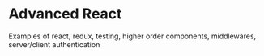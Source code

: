 # Advanced React
Examples of react, redux, testing, higher order components, middlewares, server/client authentication
